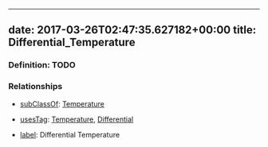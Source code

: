 
---
date: 2017-03-26T02:47:35.627182+00:00
title: Differential_Temperature
---
### Definition: TODO

### Relationships

* [subClassOf](http://www.w3.org/2000/01/rdf-schema#subClassOf): [Temperature](https://brickschema.org/schema/1.0/Brick#Temperature)

* [usesTag](https://brickschema.org/schema/1.0/BrickFrame#usesTag): [Temperature](https://brickschema.org/schema/1.0/BrickTag#Temperature), [Differential](https://brickschema.org/schema/1.0/BrickTag#Differential)

* [label](http://www.w3.org/2000/01/rdf-schema#label): Differential Temperature
